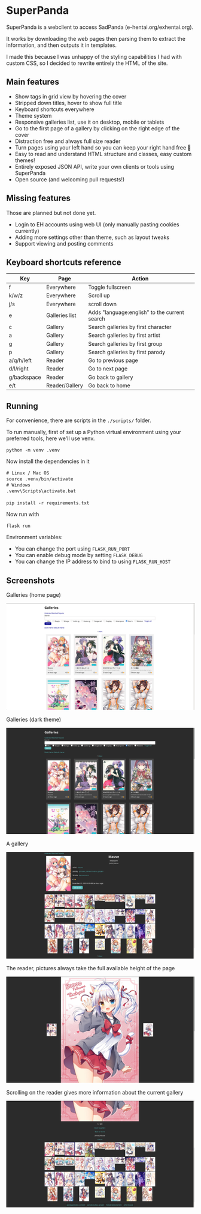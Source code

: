 # SuperPanda

SuperPanda is a webclient to access SadPanda (e-hentai.org/exhentai.org).

It works by downloading the web pages then parsing them to extract the
information, and then outputs it in templates.

I made this because I was unhappy of the styling capabilities I had with custom
CSS, so I decided to rewrite entirely the HTML of the site.

## Main features

- Show tags in grid view by hovering the cover
- Stripped down titles, hover to show full title
- Keyboard shortcuts everywhere
- Theme system
- Responsive galleries list, use it on desktop, mobile or tablets
- Go to the first page of a gallery by clicking on the right edge of the cover
- Distraction free and always full size reader
- Turn pages using your left hand so you can keep your right hand free :eyes:
- Easy to read and understand HTML structure and classes, easy custom themes!
- Entirely exposed JSON API, write your own clients or tools using SuperPanda
- Open source (and welcoming pull requests!)

## Missing features

Those are planned but not done yet.

- Login to EH accounts using web UI (only manually pasting cookies currently)
- Adding more settings other than theme, such as layout tweaks
- Support viewing and posting comments

## Keyboard shortcuts reference

Key         | Page           | Action
------------|----------------|-------
f           | Everywhere     | Toggle fullscreen
k/w/z       | Everywhere     | Scroll up
j/s         | Everywhere     | scroll down
e           | Galleries list | Adds "language:english" to the current search
c           | Gallery        | Search galleries by first character
a           | Gallery        | Search galleries by first artist
g           | Gallery        | Search galleries by first group
p           | Gallery        | Search galleries by first parody
a/q/h/left  | Reader         | Go to previous page
d/l/right   | Reader         | Go to next page
g/backspace | Reader         | Go back to gallery
e/t         | Reader/Gallery | Go back to home

## Running

For convenience, there are scripts in the `./scripts/` folder.

To run manually, first of set up a Python virtual environment using your
preferred tools, here we'll use venv.
```
python -m venv .venv
```
Now install the dependencies in it
```
# Linux / Mac OS
source .venv/bin/activate
# Windows
.venv\Scripts\activate.bat

pip install -r requirements.txt
```
Now run with
```
flask run
```

Environment variables:
- You can change the port using `FLASK_RUN_PORT`
- You can enable debug mode by setting `FLASK_DEBUG`
- You can change the IP address to bind to using `FLASK_RUN_HOST`

## Screenshots

Galleries (home page)

![screenshot](.github/pre-release/galleries-light.jpg)

Galleries (dark theme)

![screenshot](.github/pre-release/galleries.jpg)

A gallery

![screenshot](.github/pre-release/gallery.jpg)

The reader, pictures always take the full available height of the page

![screenshot](.github/pre-release/reader.jpg)

Scrolling on the reader gives more information about the current gallery

![screenshot](.github/pre-release/reader-bottom.jpg)
